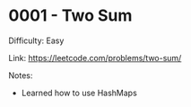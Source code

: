 # 0001 - Two Sum
Difficulty: Easy

Link: https://leetcode.com/problems/two-sum/

Notes: 
- Learned how to use HashMaps